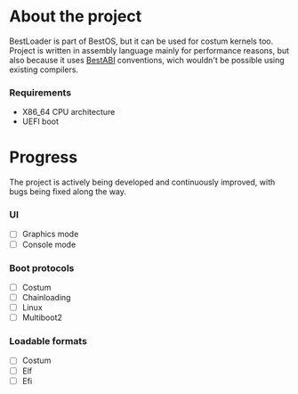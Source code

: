 # About the project
BestLoader is part of BestOS, but it can be used for costum kernels too.  
Project is written in assembly language mainly for performance reasons, but also because it uses [BestABI](https://github.com/lortkipa/Best-ABI) conventions, wich wouldn't be possible using existing compilers.  

### Requirements
* X86_64 CPU architecture
* UEFI boot

# Progress
The project is actively being developed and continuously improved, with bugs being fixed along the way.

### UI
- [ ] Graphics mode
- [ ] Console mode

### Boot protocols
- [ ] Costum
- [ ] Chainloading
- [ ] Linux
- [ ] Multiboot2

### Loadable formats
- [ ] Costum
- [ ] Elf
- [ ] Efi
